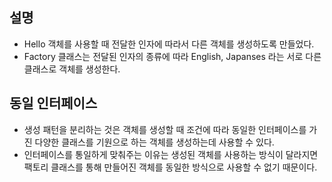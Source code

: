 ## 설명
- Hello 객체를 사용할 때 전달한 인자에 따라서 다른 객체를 생성하도록 만들었다.
- Factory 클래스는 전달된 인자의 종류에 따라 English, Japanses 라는 서로 다른 클래스로 객체를 생성한다.

## 동일 인터페이스
- 생성 패턴을 분리하는 것은 객체를 생성할 때 조건에 따라 동일한 인터페이스를 가진 다양한 클래스를 기원으로 하는 객체를 생성하는데 사용할 수 있다.
- 인터페이스를 통일하게 맞춰주는 이유는 생성된 객체를 사용하는 방식이 달라지면 팩토리 클래스를 통해 만들어진 객체를 동일한 방식으로 사용할 수 없기 때문이다.